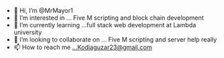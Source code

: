 - 👋 Hi, I’m @MrMayor1
- 👀 I’m interested in ... Five M scripting and block chain development 
- 🌱 I’m currently learning ...full stack web development at Lambda university 
- 💞️ I’m looking to collaborate on ... Five M scripting and server help really 
- 📫 How to reach me ...Kodiaguzar23@gmail.com

<!---
MrMayor1/MrMayor1 is a ✨ special ✨ repository because its `README.md` (this file) appears on your GitHub profile.
You can click the Preview link to take a look at your changes.
--->
